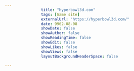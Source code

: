 ---
                title: "hyperbowl3d.com"
                tags: [Game site]
                externalUrl: "https://hyperbowl3d.com/"
                date: 9962-08-08
                showDate: false
                showAuthor: false
                showReadingTime: false
                showEdit: false
                showLikes: false
                showViews: false
                layoutBackgroundHeaderSpace: false
                ---
